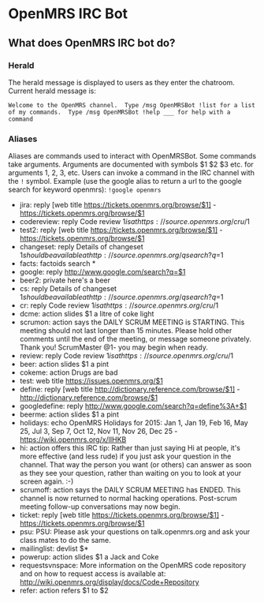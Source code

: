 # OpenMRS IRC Bot

## What does OpenMRS IRC bot do?

### Herald

The herald message is displayed to users as they enter the chatroom. Current herald message is:

```
Welcome to the OpenMRS channel.  Type /msg OpenMRSBot !list for a list of my commands.  Type /msg OpenMRSBot !help ___ for help with a command
```

### Aliases

Aliases are commands used to interact with OpenMRSBot. Some commands take arguments. Arguments are documented with symbols $1 $2 $3 etc. for arguments 1, 2, 3, etc. Users can invoke a command in the IRC channel with the `!` symbol. Example (use the google alias to return a url to the google search for keyword openmrs): `!google openmrs`

- jira: reply [web title https://tickets.openmrs.org/browse/$1] - https://tickets.openmrs.org/browse/$1
- codereview: reply Code review $1 is at https://source.openmrs.org/cru/$1
- test2: reply [web title https://tickets.openmrs.org/browse/$1] - https://tickets.openmrs.org/browse/$1
- changeset: reply Details of changeset $1 should be available at http://source.openmrs.org/qsearch?q=$1
- facts: factoids search *
- google: reply http://www.google.com/search?q=$1
- beer2: private here's a beer
- cs: reply Details of changeset $1 should be available at http://source.openmrs.org/qsearch?q=$1
- cr: reply Code review $1 is at https://source.openmrs.org/cru/$1
- dcme: action slides $1 a litre of coke light
- scrumon: action says the DAILY SCRUM MEETING is STARTING. This meeting should not last longer than 15 minutes. Please hold other comments until the end of the meeting, or message someone privately. Thank you! ScrumMaster @1- you may begin when ready.
- review: reply Code review $1 is at https://source.openmrs.org/cru/$1
- beer: action slides $1 a pint
- cokeme: action Drugs are bad
- test: web title https://issues.openmrs.org/$1
- define: reply [web title http://dictionary.reference.com/browse/$1] - http://dictionary.reference.com/browse/$1
- googledefine: reply http://www.google.com/search?q=define%3A+$1
- beerme: action slides $1 a pint
- holidays: echo OpenMRS Holidays for 2015: Jan 1, Jan 19, Feb 16, May 25, Jul 3, Sep 7, Oct 12, Nov 11, Nov 26, Dec 25 - https://wiki.openmrs.org/x/lIHKB
- hi: action offers this IRC tip: Rather than just saying Hi at people, it's more effective (and less rude) if you just ask your question in the channel. That way the person you want (or others) can answer as soon as they see your question, rather than waiting on you to look at your screen again. :-)
- scrumoff: action says the DAILY SCRUM MEETING has ENDED. This channel is now returned to normal hacking operations. Post-scrum meeting follow-up conversations may now begin.
- ticket: reply [web title https://tickets.openmrs.org/browse/$1] - https://tickets.openmrs.org/browse/$1
- psu: PSU: Please ask your questions on talk.openmrs.org and ask your class mates to do the same.
- mailinglist: devlist $*
- powerup: action slides $1 a Jack and Coke
- requestsvnspace: More information on the OpenMRS code repository and on how to request access is available at: http://wiki.openmrs.org/display/docs/Code+Repository
- refer: action refers $1 to $2

